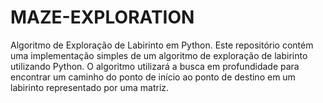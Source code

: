 # MAZE-EXPLORATION
Algoritmo de Exploração de Labirinto em Python. Este repositório contém uma implementação simples de um algoritmo de exploração de labirinto utilizando Python. O algoritmo utilizará a busca em profundidade para encontrar um caminho do ponto de início ao ponto de destino em um labirinto representado por uma matriz.
